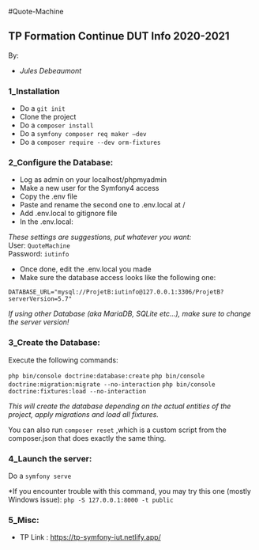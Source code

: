 #Quote-Machine
## TP Formation Continue DUT Info 2020-2021

By:

- *Jules Debeaumont*


### 1_Installation

- Do a `git init`
- Clone the project
- Do a `composer install`
- Do a `symfony composer req maker –dev`
- Do a `composer require --dev orm-fixtures`



### 2_Configure the Database:

- Log as admin on your localhost/phpmyadmin
- Make a new user for the Symfony4 access
- Copy the .env file
- Paste and rename the second one to .env.local at /
- Add .env.local to gitignore file
- In the .env.local:

*These settings are suggestions, put whatever you want:*  
User: `QuoteMachine`  
Password: `iutinfo`

- Once done, edit the .env.local you made
- Make sure the database access looks like the following one:

`DATABASE_URL="mysql://ProjetB:iutinfo@127.0.0.1:3306/ProjetB?serverVersion=5.7"`

*If using other Database (aka MariaDB, SQLite etc...), make sure to change the server version!*


### 3_Create the Database:

Execute the following commands:

`php bin/console doctrine:database:create`
`php bin/console doctrine:migration:migrate --no-interaction`
`php bin/console doctrine:fixtures:load --no-interaction`

*This will create the database depending on the actual entities of the project, apply migrations and load all fixtures.*

You can also run `composer reset` ,which is a custom script from the composer.json that does exactly the same thing.


### 4_Launch the server:

Do a `symfony serve`

*If you encounter trouble with this command, you may try this one (mostly Windows issue): 
`php -S 127.0.0.1:8000 -t public`


### 5_Misc:

- TP Link : https://tp-symfony-iut.netlify.app/

